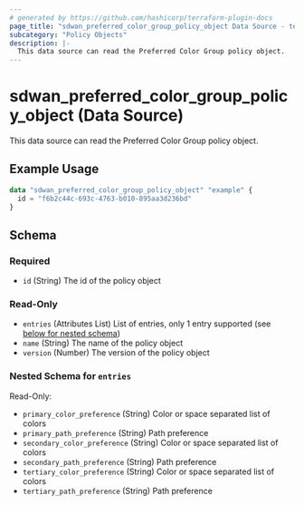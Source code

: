 ```yaml
---
# generated by https://github.com/hashicorp/terraform-plugin-docs
page_title: "sdwan_preferred_color_group_policy_object Data Source - terraform-provider-sdwan"
subcategory: "Policy Objects"
description: |-
  This data source can read the Preferred Color Group policy object.
---
```


# sdwan_preferred_color_group_policy_object (Data Source)

This data source can read the Preferred Color Group policy object.

## Example Usage

```terraform
data "sdwan_preferred_color_group_policy_object" "example" {
  id = "f6b2c44c-693c-4763-b010-895aa3d236bd"
}
```

<!-- schema generated by tfplugindocs -->
## Schema

### Required

- `id` (String) The id of the policy object

### Read-Only

- `entries` (Attributes List) List of entries, only 1 entry supported (see [below for nested schema](#nestedatt--entries))
- `name` (String) The name of the policy object
- `version` (Number) The version of the policy object

<a id="nestedatt--entries"></a>
### Nested Schema for `entries`

Read-Only:

- `primary_color_preference` (String) Color or space separated list of colors
- `primary_path_preference` (String) Path preference
- `secondary_color_preference` (String) Color or space separated list of colors
- `secondary_path_preference` (String) Path preference
- `tertiary_color_preference` (String) Color or space separated list of colors
- `tertiary_path_preference` (String) Path preference


